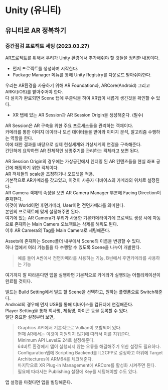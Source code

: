 # Unity (유니티)  
## 유니티로 AR 정복하기  
### 중간점검 프로젝트 세팅 (2023.03.27)  
AR프로젝트를 위해서 우리가 Unity 환경에서 추가해줘야 할 것들을 정리한 내용이다.  
- 먼저 프로젝트를 생성하며 시작한다.  
- Package Manager 메뉴를 통해 Unity Registry를 다운로드 받아줘야한다.  

우리는 AR환경을 사용하기 위해 AR Foundation과, ARCore(Android) 그리고 ARKit(iOS)를 받아주어야 한다.  
다 설치가 완료되면 Scene 탭에 우클릭을 하여 XR탭이 새롭게 생긴것을 확인할 수 있다.  
- XR 탭에 있는 AR Session과 AR Session Origin을 생성해준다. (필수)  

AR Session은 AR 구축을 위한 주요 프로세스들을 관리하는 객체이다.  
카메라를 통한 이미지 데이터나 모션 데이터들을 받아와 이미지 분석, 알고리즘 수행하는 역할을 한다.  
이에 대한 결과를 바탕으로 실제 현실세계와 가상세계의 연결을 구축해준다.  
간단하게 요약하면 AR 전체적인 생명주기를 관리하는 객체라고 보면 된다.  

AR Session Origin의 경우에는 가상공간에서 렌더링 된 AR 컨텐츠들을 현실 좌표 공간에 매핑하기 위한 객체이다.  
AR 객체들의 scale을 조정하거나 오프셋을 적용.  
기본적으로 AR카메라를 갖고있고, 이것이 사용자 디바이스의 카메라의 위치로 설정된다.  
AR Camera 객체의 속성을 보면 AR Camera Manager 부분에 Facing Direction이 존재한다.  
이것이 World이면 후면카메라, User이면 전면카메라를 의미한다.  
본인의 프로젝트에 맞게 설정해주면 된다.  
여기에 있는 AR Camera가 우리가 사용한 기본카메라이기에 프로젝트 생성 시에 자동으로 존재하는 Main Camera 오브젝트는 삭제를 해줘도 된다.  
이후 AR Camera의 Tag를 Main Camera로 세팅해준다.  

Assets에 존재하는 Scene폴더 내부에서 Scene의 이름을 변경할 수 있다.  
하나 앱에서 여러 기능들을 다 수행할 수 있도록 Scene을 나누어 개발한다.  
> 예를 들어 A씬에서 전면카메라를 사용하는 기능, B씬에서 후면카메라를 사용하는 기능  

여기까지 잘 따라온다면 앱을 실행하면 기본적으로 카메라가 실행되는 어플리케이션이 완료될 것이다.  

빌드는 Build Setting에서 빌드 할 Scene을 선택하고, 원하는 플랫폼으로 Switch해준다.  
Android의 경우에 먼저 USB를 통해 디바이스를 컴퓨터에 연결해준다.  
Player Setting을 통해 회사명, 제품명, 아이콘 등을 등록할 수 있다.  
일단 중요한 설정부터 보면,  
> Graphics API에서 기본적으로 Vulkan이 포함되어 있다.  
현재 AR에서는 이것이 지원되지 않기에 따라서 이를 지워준다.  
Minimum API Level도 24로 설정해준다.  
64비트 환경에서 앱이 실행되지 않는 오류를 해결해주기 위한 설정도 필요하다.  
Configuration탭에 Scripting Backend를 IL2CPP로 설정하고 하위에 Target Architectures에 ARM64를 체크해준다.  
마지막으로 XR Plug-in Management에 ARCore를 활성화 시켜주면 된다.  
필요에 따라서는 Publishing 설정에 Key를 세팅해야할 수도 있다.  

앱 설정을 마쳤다면 앱을 빌딩해준다.  
